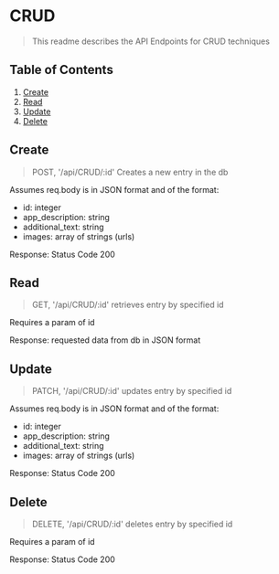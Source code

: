 # CRUD

> This readme describes the API Endpoints for CRUD techniques

## Table of Contents

1. [Create](#Create)
2. [Read](#Read)
3. [Update](#Update)
3. [Delete](#Delete)

## Create

> POST, '/api/CRUD/:id'
> Creates a new entry in the db

Assumes req.body is in JSON format and of the format:
* id: integer
* app_description: string
* additional_text: string
* images: array of strings (urls)

Response: Status Code 200

## Read

> GET, '/api/CRUD/:id'
> retrieves entry by specified id

Requires a param of id

Response: requested data from db in JSON format

## Update

> PATCH, '/api/CRUD/:id'
> updates entry by specified id

Assumes req.body is in JSON format and of the format:
* id: integer
* app_description: string
* additional_text: string
* images: array of strings (urls)

Response: Status Code 200

## Delete

> DELETE, '/api/CRUD/:id'
> deletes entry by specified id

Requires a param of id

Response: Status Code 200



